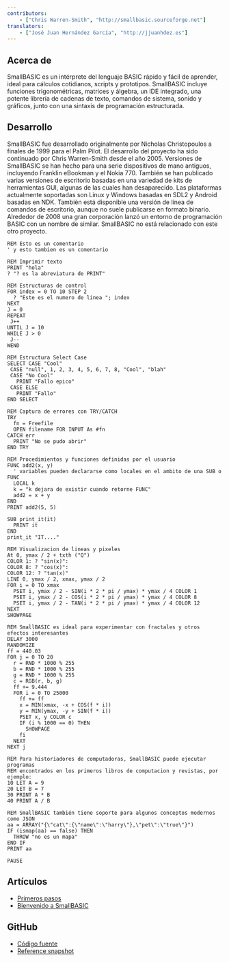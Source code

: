 ```yaml
---
contributors:
    - ["Chris Warren-Smith", "http://smallbasic.sourceforge.net"]
translators:
    - ["José Juan Hernández García", "http://jjuanhdez.es"]
---
```


## Acerca de

SmallBASIC es un intérprete del lenguaje BASIC rápido y fácil de aprender, ideal para cálculos cotidianos, scripts y prototipos. SmallBASIC incluye funciones trigonométricas, matrices y álgebra, un IDE integrado, una potente librería de cadenas de texto, comandos de sistema, sonido y gráficos, junto con una sintaxis de programación estructurada.

## Desarrollo

SmallBASIC fue desarrollado originalmente por Nicholas Christopoulos a finales de 1999 para el Palm Pilot. El desarrollo del proyecto ha sido continuado por Chris Warren-Smith desde el año 2005.
Versiones de SmallBASIC se han hecho para una serie dispositivos de mano antiguos, incluyendo Franklin eBookman y el Nokia 770. También se han publicado varias versiones de escritorio basadas en una variedad de kits de herramientas GUI, algunas de las cuales han desaparecido. Las plataformas actualmente soportadas son Linux y Windows basadas en SDL2 y Android basadas en NDK. También está disponible una versión de línea de comandos de escritorio, aunque no suele publicarse en formato binario.
Alrededor de 2008 una gran corporación lanzó un entorno de programación BASIC con un nombre de similar. SmallBASIC no está relacionado con este otro proyecto.

```
REM Esto es un comentario
' y esto tambien es un comentario

REM Imprimir texto
PRINT "hola"
? "? es la abreviatura de PRINT"

REM Estructuras de control
FOR index = 0 TO 10 STEP 2
  ? "Este es el numero de linea "; index
NEXT
J = 0
REPEAT
 J++
UNTIL J = 10
WHILE J > 0
 J--
WEND

REM Estructura Select Case
SELECT CASE "Cool"
 CASE "null", 1, 2, 3, 4, 5, 6, 7, 8, "Cool", "blah"
 CASE "No Cool"
   PRINT "Fallo epico"
 CASE ELSE
   PRINT "Fallo"
END SELECT

REM Captura de errores con TRY/CATCH
TRY
  fn = Freefile
  OPEN filename FOR INPUT As #fn
CATCH err
  PRINT "No se pudo abrir"
END TRY

REM Procedimientos y funciones definidas por el usuario
FUNC add2(x, y)
  ' variables pueden declararse como locales en el ambito de una SUB o FUNC
  LOCAL k
  k = "k dejara de existir cuando retorne FUNC"
  add2 = x + y
END
PRINT add2(5, 5)

SUB print_it(it)
  PRINT it
END
print_it "IT...."

REM Visualizacion de lineas y pixeles
At 0, ymax / 2 + txth ("Q")
COLOR 1: ? "sin(x)":
COLOR 8: ? "cos(x)":
COLOR 12: ? "tan(x)"
LINE 0, ymax / 2, xmax, ymax / 2
FOR i = 0 TO xmax
  PSET i, ymax / 2 - SIN(i * 2 * pi / ymax) * ymax / 4 COLOR 1
  PSET i, ymax / 2 - COS(i * 2 * pi / ymax) * ymax / 4 COLOR 8
  PSET i, ymax / 2 - TAN(i * 2 * pi / ymax) * ymax / 4 COLOR 12
NEXT
SHOWPAGE

REM SmallBASIC es ideal para experimentar con fractales y otros efectos interesantes
DELAY 3000
RANDOMIZE
ff = 440.03
FOR j = 0 TO 20
  r = RND * 1000 % 255
  b = RND * 1000 % 255
  g = RND * 1000 % 255
  c = RGB(r, b, g)
  ff += 9.444
  FOR i = 0 TO 25000
    ff += ff
    x = MIN(xmax, -x + COS(f * i))
    y = MIN(ymax, -y + SIN(f * i))
    PSET x, y COLOR c
    IF (i % 1000 == 0) THEN
      SHOWPAGE
    fi
  NEXT
NEXT j

REM Para historiadores de computadoras, SmallBASIC puede ejecutar programas
REM encontrados en los primeros libros de computacion y revistas, por ejemplo:
10 LET A = 9
20 LET B = 7
30 PRINT A * B
40 PRINT A / B

REM SmallBASIC también tiene soporte para algunos conceptos modernos como JSON
aa = ARRAY("{\"cat\":{\"name\":\"harry\"},\"pet\":\"true\"}")
IF (ismap(aa) == false) THEN
  THROW "no es un mapa"
END IF
PRINT aa

PAUSE
```

## Artículos

* [Primeros pasos](http://smallbasic.sourceforge.net/?q=node/1573)
* [Bienvenido a SmallBASIC](http://smallbasic.sourceforge.net/?q=node/838)

## GitHub

* [Código fuente](https://github.com/smallbasic/SmallBASIC)
* [Reference snapshot](http://smallbasic.github.io/)
 
